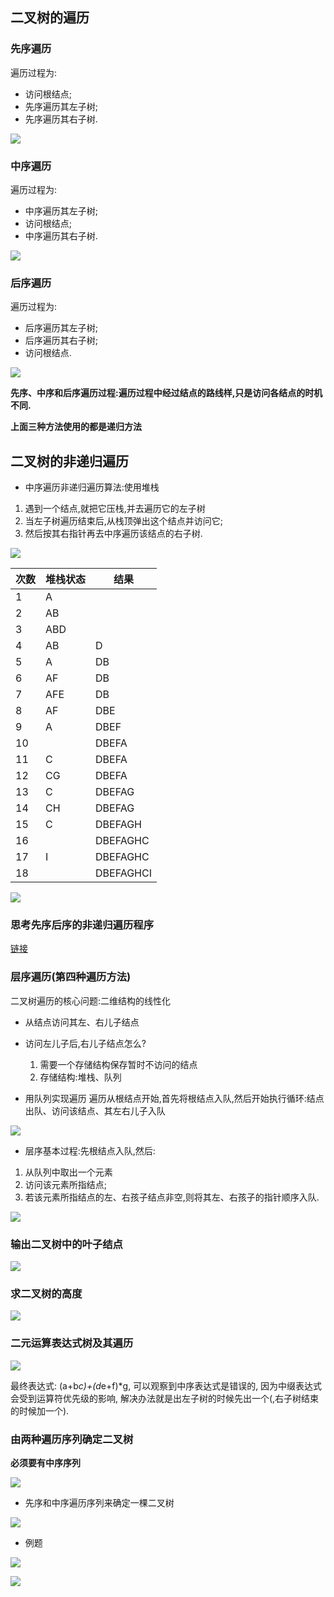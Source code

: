 ## 二叉树的遍历
### 先序遍历
遍历过程为:
- 访问根结点;
- 先序遍历其左子树;
- 先序遍历其右子树.

![](http://qiniu.rearib.top/20191912/1453-y.png)

### 中序遍历
遍历过程为:
- 中序遍历其左子树;
- 访问根结点;
- 中序遍历其右子树.

![](http://qiniu.rearib.top/20191912/1454-A.png)

### 后序遍历
遍历过程为:
- 后序遍历其左子树;
- 后序遍历其右子树;
- 访问根结点.

![](http://qiniu.rearib.top/20191912/1456-h.png)

**先序、中序和后序遍历过程:遍历过程中经过结点的路线样,只是访问各结点的时机不同.**

**上面三种方法使用的都是递归方法**

## 二叉树的非递归遍历
- 中序遍历非递归遍历算法:使用堆栈

1. 遇到一个结点,就把它压栈,并去遍历它的左子树
2. 当左子树遍历结束后,从栈顶弹出这个结点并访问它;
3. 然后按其右指针再去中序遍历该结点的右子树.

![](http://qiniu.rearib.top/20191912/1501-I.png)

|次数|堆栈状态|结果|
|-|-|-|
|1|A||
|2|AB||
|3|ABD||
|4|AB|D|
|5|A|DB|
|6|AF|DB|
|7|AFE|DB|
|8|AF|DBE|
|9|A|DBEF|
|10||DBEFA|
|11|C|DBEFA|
|12|CG|DBEFA|
|13|C|DBEFAG|
|14|CH|DBEFAG|
|15|C|DBEFAGH|
|16||DBEFAGHC|
|17|I|DBEFAGHC|
|18||DBEFAGHCI|

![](http://qiniu.rearib.top/20191912/1501-T.png)

### 思考先序后序的非递归遍历程序
[链接](https://www.icourse163.org/learn/ZJU-93001?tid=1003013004#/learn/content?type=detail&id=1004242204&cid=1005239456)

### 层序遍历(第四种遍历方法)
二叉树遍历的核心问题:二维结构的线性化

- 从结点访问其左、右儿子结点
- 访问左儿子后,右儿子结点怎么?
  1. 需要一个存储结构保存暂时不访问的结点
  2. 存储结构:堆栈、队列

- 用队列实现遍历
遍历从根结点开始,首先将根结点入队,然后开始执行循环:结点出队、访问该结点、其左右儿子入队

![](http://qiniu.rearib.top/20191912/1521-y.png)

- 层序基本过程:先根结点入队,然后:
1. 从队列中取出一个元素
2. 访问该元素所指结点;
3. 若该元素所指结点的左、右孩子结点非空,则将其左、右孩子的指针顺序入队.

![](http://qiniu.rearib.top/20191912/1521-i.png)

### 输出二叉树中的叶子结点
![](http://qiniu.rearib.top/20191912/1524-Y.png)

### 求二叉树的高度
![](http://qiniu.rearib.top/20191912/1525-Y.png)

### 二元运算表达式树及其遍历
![](http://qiniu.rearib.top/20191912/1527-9.png)

最终表达式: (a+b*c)+(d*e+f)*g, 可以观察到中序表达式是错误的, 因为中缀表达式会受到运算符优先级的影响, 解决办法就是出左子树的时候先出一个(,右子树结束的时候加一个).

### 由两种遍历序列确定二叉树
**必须要有中序序列**

![](http://qiniu.rearib.top/20191912/1549-P.png)

- 先序和中序遍历序列来确定一棵二叉树

![](http://qiniu.rearib.top/20191912/1550-q.png)

- 例题

![](http://qiniu.rearib.top/20191912/1601-8.png)

![](http://qiniu.rearib.top/20191912/1603-0.png)


